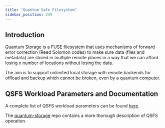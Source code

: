 ```yaml
---
title: "Quantum Safe Filesystem"
sidebar_position: 249
---
```






## Introduction

Quantum Storage is a FUSE filesystem that uses mechanisms of forward error correction (Reed Solomon codes) to make sure data (files and metadata) are stored in multiple remote places in a way that we can afford losing x number of locations without losing the data. 

The aim is to support unlimited local storage with remote backends for offload and backup which cannot be broken, even by a quantum computer.

## QSFS Workload Parameters and Documentation

A complete list of QSFS workload parameters can be found [here](https://github.com/threefoldtech/terraform-provider-grid/blob/development/docs/resources/deployment#nested-schema-for-qsfs).

The [quantum-storage](https://github.com/threefoldtech/quantum-storage) repo contains a more thorough description of QSFS operation.